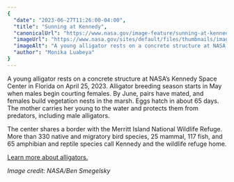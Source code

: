 ```yaml
---
{
  "date": "2023-06-27T11:26:00-04:00",
  "title": "Sunning at Kennedy",
  "canonicalUrl": "https://www.nasa.gov/image-feature/sunning-at-kennedy",
  "imageUrl": "https://www.nasa.gov/sites/default/files/thumbnails/image/52862884106_250dbfd475_o.jpg",
  "imageAlt": "A young alligator rests on a concrete structure at NASA’s Kennedy Space Center in Florida on April 25, 2023.",
  "author": "Monika Luabeya"
}
---
```


A young alligator rests on a concrete structure at NASA’s Kennedy Space Center in Florida on April 25, 2023. Alligator breeding season starts in May when males begin courting females. By June, pairs have mated, and females build vegetation nests in the marsh. Eggs hatch in about 65 days. The mother carries her young to the water and protects them from predators, including male alligators.

The center shares a border with the Merritt Island National Wildlife Refuge. More than 330 native and migratory bird species, 25 mammal, 117 fish, and 65 amphibian and reptile species call Kennedy and the wildlife refuge home.

[Learn more about alligators.](https://www.nasa.gov/feature/alligators-take-refuge-in-kennedy-space-center-waterways)

_Image credit: NASA/Ben Smegelsky_

